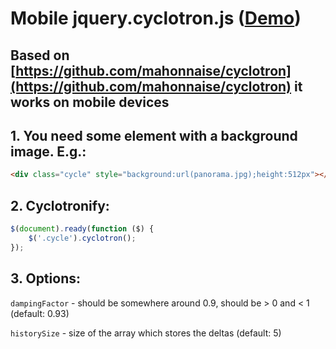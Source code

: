 # Mobile jquery.cyclotron.js ([Demo](https://explora.cat/turodelhome/panoramica/index.html))

## Based on [https://github.com/mahonnaise/cyclotron](https://github.com/mahonnaise/cyclotron) it works on mobile devices

## 1. You need some element with a background image. E.g.:

```html
<div class="cycle" style="background:url(panorama.jpg);height:512px"></div>
```

## 2. Cyclotronify:

```javascript
$(document).ready(function ($) {
	$('.cycle').cyclotron();
});
```

## 3. Options:

`dampingFactor` - should be somewhere around 0.9, should be > 0 and < 1 (default: 0.93)

`historySize` - size of the array which stores the deltas (default: 5)